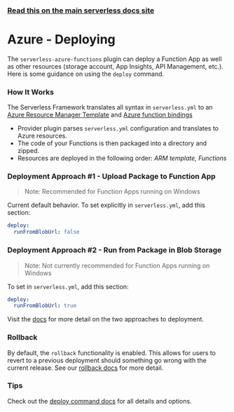 <!--
title: Serverless Framework - Azure Functions Guide - Deploying
menuText: Deploying
menuOrder: 8
description: How to deploy your Azure Functions functions and their required infrastructure
layout: Doc
-->

<!-- DOCS-SITE-LINK:START automatically generated  -->

### [Read this on the main serverless docs site](https://www.serverless.com/framework/docs/providers/azure/guide/deploying)

<!-- DOCS-SITE-LINK:END -->

# Azure - Deploying

The `serverless-azure-functions` plugin can deploy a Function App as well as other resources (storage account, App Insights, API Management, etc.). Here is some guidance on using the `deploy` command.

### How It Works

The Serverless Framework translates all syntax in `serverless.yml` to an [Azure Resource Manager Template](https://docs.microsoft.com/en-us/azure/azure-resource-manager/resource-group-authoring-templates) and [Azure function bindings](https://docs.microsoft.com/en-us/azure/azure-functions/functions-triggers-bindings)

- Provider plugin parses `serverless.yml` configuration and translates to Azure resources.
- The code of your Functions is then packaged into a directory and zipped.
- Resources are deployed in the following order: _ARM template, Functions_

### Deployment Approach #1 - Upload Package to Function App

> Note: Recommended for Function Apps running on Windows

Current default behavior. To set explicitly in `serverless.yml`, add this section:

```yaml
deploy:
  runFromBlobUrl: false
```

### Deployment Approach #2 - Run from Package in Blob Storage

> Note: Not currently recommended for Function Apps running on Windows

To set in `serverless.yml`, add this section:

```yaml
deploy:
  runFromBlobUrl: true
```

Visit the [docs](https://docs.microsoft.com/en-us/azure/azure-functions/run-functions-from-deployment-package#enabling-functions-to-run-from-a-package) for more detail on the two approaches to deployment.

### Rollback

By default, the `rollback` functionality is enabled. This allows for users to revert to a previous deployment should something go wrong with the current release. See our [rollback docs](../cli-reference/rollback.md) for more detail.

### Tips

Check out the [deploy command docs](../cli-reference/deploy.md) for all details and options.
